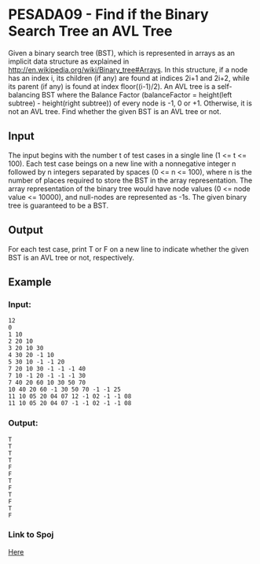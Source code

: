 # PESADA09 - Find if the Binary Search Tree an AVL Tree

Given a binary search tree (BST), which is represented in arrays as an implicit data structure as explained in http://en.wikipedia.org/wiki/Binary_tree#Arrays. In this structure, if a node has an index i, its children (if any) are found at indices 2i+1 and 2i+2, while its parent (if any) is found at index floor((i-1)/2). An AVL tree is a self-balancing BST where the Balance Factor (balanceFactor = height(left subtree) - height(right subtree)) of every node is -1, 0 or +1. Otherwise, it is not an AVL tree. Find whether the given BST is an AVL tree or not.

## Input
The input begins with the number t of test cases in a single line (1 <= t <= 100). Each test case beings on a new line with a nonnegative integer n followed by n integers separated by spaces (0 <= n <= 100), where n is the number of places required to store the BST in the array representation. The array representation of the binary tree would have node values (0 <= node value <= 10000), and null-nodes are represented as -1s. The given binary tree is guaranteed to be a BST.

## Output
For each test case, print T or F on a new line to indicate whether the given BST is an AVL tree or not, respectively.

## Example
### Input:
```
12
0
1 10
2 20 10
3 20 10 30
4 30 20 -1 10
5 30 10 -1 -1 20
7 20 10 30 -1 -1 -1 40
7 10 -1 20 -1 -1 -1 30
7 40 20 60 10 30 50 70
10 40 20 60 -1 30 50 70 -1 -1 25
11 10 05 20 04 07 12 -1 02 -1 -1 08
11 10 05 20 04 07 -1 -1 02 -1 -1 08
```

### Output:
```
T
T
T
T
F
F
T
F
T
F
T
F
```

### Link to Spoj
[Here](https://www.spoj.com/problems/PESADA09/)
